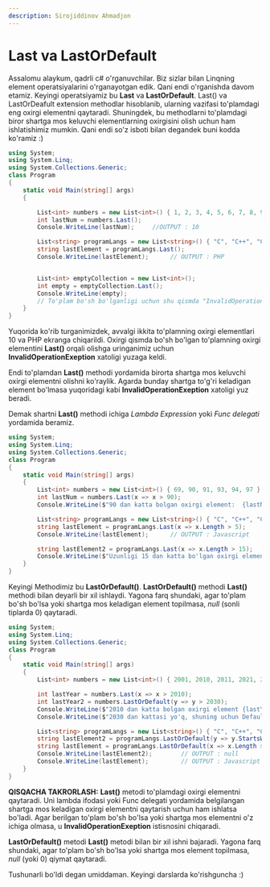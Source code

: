 ```yaml
---
description: Sirojiddinov Ahmadjon
---
```

# Last va LastOrDefault

Assalomu alaykum, qadrli c# o'rganuvchilar. Biz sizlar bilan Linqning element operatsiyalarini o'rganayotgan edik. Qani endi o'rganishda davom etamiz.
Keyingi operatsiyamiz bu **Last** va **LastOrDefault**. Last() va LastOrDeafult extension methodlar hisoblanib, ularning vazifasi to'plamdagi eng oxirgi elementni qaytaradi. Shuningdek, bu methodlarni to'plamdagi biror shartga mos keluvchi elementlarning oxirgisini olish uchun ham ishlatishimiz mumkin. Qani endi so'z isboti bilan degandek buni kodda ko'ramiz :)
```csharp
using System;
using System.Linq;
using System.Collections.Generic;
class Program
{
    static void Main(string[] args)
    {

        List<int> numbers = new List<int>() { 1, 2, 3, 4, 5, 6, 7, 8, 9, 10 };
        int lastNum = numbers.Last();
        Console.WriteLine(lastNum);     //OUTPUT : 10

        List<string> programLangs = new List<string>() { "C", "C++", "C#", "Java", "Python", "Javascript", "PHP" };
        string lastElement = programLangs.Last();
        Console.WriteLine(lastElement);      // OUTPUT : PHP


        List<int> emptyCollection = new List<int>();
        int empty = emptyCollection.Last();
        Console.WriteLine(empty);
        // To'plam bo'sh bo'lganligi uchun shu qismda "InvalidOperationExeption" xatoligi yuzaga keladi
    }
}
```

Yuqorida ko'rib turganimizdek, avvalgi ikkita to'plamning oxirgi elementlari 10 va PHP ekranga chiqarildi. Oxirgi qismda bo'sh bo'lgan to'plamning oxirgi elementini **Last()** orqali olishga uringanimiz uchun **InvalidOperationExeption** xatoligi yuzaga keldi.

Endi to'plamdan **Last()** methodi yordamida birorta shartga mos keluvchi oxirgi elementni olishni ko'raylik. Agarda bunday shartga to'g'ri keladigan element bo'lmasa yuqoridagi kabi **InvalidOperationExeption** xatoligi yuz beradi.

Demak shartni **Last()** methodi ichiga *Lambda Expression* yoki *Func delegati* yordamida  beramiz.
```csharp
using System;
using System.Linq;
using System.Collections.Generic;
class Program
{
    static void Main(string[] args)
    {
        List<int> numbers = new List<int>() { 69, 90, 91, 93, 94, 97 };
        int lastNum = numbers.Last(x => x > 90);
        Console.WriteLine($"90 dan katta bolgan oxirgi element:  {lastNum}");     //97

        List<string> programLangs = new List<string>() { "C", "C++", "C#", "Java", "Python", "Javascript", "PHP" };
        string lastElement = programLangs.Last(x => x.Length > 5);
        Console.WriteLine(lastElement);      // OUTPUT : Javascript

        string lastElement2 = programLangs.Last(x => x.Length > 15);
        Console.WriteLine($"Uzunligi 15 dan katta bo'lgan oxirgi element:  {lastElement2}");      // InvalidOperationExeption
    }
}
```

Keyingi Methodimiz bu **LastOrDefault()**. **LastOrDefault()** methodi **Last()** methodi bilan deyarli bir xil ishlaydi. Yagona farq shundaki, agar to'plam 
bo'sh bo'lsa yoki shartga mos keladigan element topilmasa, *null* (sonli tiplarda 0) qaytaradi. 
```csharp
using System;
using System.Linq;
using System.Collections.Generic;
class Program
{
    static void Main(string[] args)
    {
        List<int> numbers = new List<int>() { 2001, 2010, 2011, 2021, 2022 };

        int lastYear = numbers.Last(x => x > 2010);
        int lastYear2 = numbers.LastOrDefault(y => y > 2030);
        Console.WriteLine($"2010 dan katta bolgan oxirgi element {lastYear}");      //2022
        Console.WriteLine($"2030 dan kattasi yo'q, shuning uchun Default qiymat : {lastYear2}");   // 0 (shartga mos element bo'lmagani uchun)

        List<string> programLangs = new List<string>() { "C", "C++", "C#", "Java", "Python", "Javascript", "PHP" };        
        string lastElement2 = programLangs.LastOrDefault(y => y.StartsWith('O'));
        string lastElement = programLangs.LastOrDefault(x => x.Length > 9);        
        Console.WriteLine(lastElement2);        // OUTPUT : null
        Console.WriteLine(lastElement);         // OUTPUT : Javascript          
    }
}
```



**QISQACHA TAKRORLASH:**
**Last()** metodi to'plamdagi oxirgi elementni qaytaradi. Uni lambda ifodasi yoki Func delegati yordamida belgilangan shartga mos keladigan oxirgi elementni qaytarish uchun ham ishlatsa bo'ladi. Agar berilgan to'plam bo'sh bo'lsa yoki shartga mos elementni o'z ichiga olmasa,  u **InvalidOperationExeption** istisnosini chiqaradi.


**LastOrDefault()** metodi **Last()** metodi bilan bir xil ishni bajaradi. Yagona farq shundaki, agar to'plam bo'sh bo'lsa yoki shartga mos element topilmasa, *null* (yoki 0) qiymat qaytaradi.


Tushunarli bo'ldi degan umiddaman. Keyingi darslarda ko'rishguncha :) 
